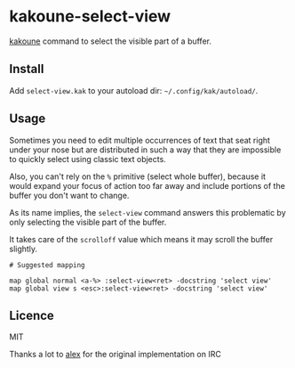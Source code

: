 # kakoune-select-view

[kakoune](http://kakoune.org) command to select the visible part of a buffer.

## Install

Add `select-view.kak` to your autoload dir: `~/.config/kak/autoload/`.

## Usage

Sometimes you need to edit multiple occurrences of text that seat right under
your nose but are distributed in such a way that they are impossible to quickly
select using classic text objects.

Also, you can't rely on the `%` primitive (select whole buffer), because it would
expand your focus of action too far away and include portions of the buffer you
don't want to change.

As its name implies, the `select-view` command answers this problematic by only
selecting the visible part of the buffer.

It takes care of the `scrolloff` value which means it may scroll the buffer slightly.

```
# Suggested mapping

map global normal <a-%> :select-view<ret> -docstring 'select view'
map global view s <esc>:select-view<ret> -docstring 'select view'
```

## Licence

MIT

Thanks a lot to [alex](https://github.com/alexherbo2) for the original implementation on IRC 
